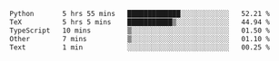 <!--START_SECTION:waka-->

```txt
Python       5 hrs 55 mins   █████████████░░░░░░░░░░░░   52.21 %
TeX          5 hrs 5 mins    ███████████▒░░░░░░░░░░░░░   44.94 %
TypeScript   10 mins         ▒░░░░░░░░░░░░░░░░░░░░░░░░   01.50 %
Other        7 mins          ▒░░░░░░░░░░░░░░░░░░░░░░░░   01.10 %
Text         1 min           ░░░░░░░░░░░░░░░░░░░░░░░░░   00.25 %
```

<!--END_SECTION:waka-->

